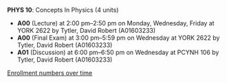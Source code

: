 **PHYS 10**: Concepts In Physics (4 units)

- **A00** (Lecture) at 2:00 pm–2:50 pm on Monday, Wednesday, Friday at YORK 2622 by Tytler, David Robert (A01603233)
- **A00** (Final Exam) at 3:00 pm–5:59 pm on Wednesday at YORK 2622 by Tytler, David Robert (A01603233)
- **A01** (Discussion) at 6:00 pm–6:50 pm on Wednesday at PCYNH 106 by Tytler, David Robert (A01603233)

[Enrollment numbers over time](./PHYS10.tsv)
